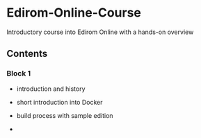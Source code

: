 # Edirom-Online-Course
Introductory course into Edirom Online with a hands-on overview

## Contents

### Block 1

- introduction and history
- short introduction into Docker
- build process with sample edition

- 
